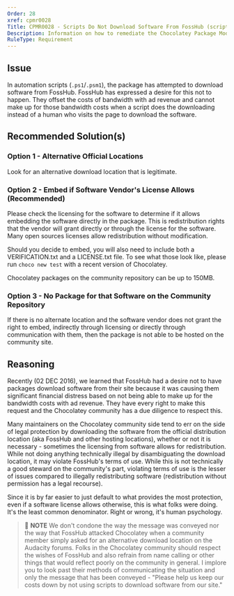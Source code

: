 ```yaml
---
Order: 28
xref: cpmr0028
Title: CPMR0028 - Scripts Do Not Download Software From FossHub (script)
Description: Information on how to remediate the Chocolatey Package Moderation Rule 0028
RuleType: Requirement
---
```


<?! Include "../../../../../shared/package-validator-rule-requirement.txt" /?>

## Issue

In automation scripts (`.ps1`/`.psm1`), the package has attempted to download software from FossHub. FossHub has expressed a desire for this not to happen. They offset the costs of bandwidth with ad revenue and cannot make up for those bandwidth costs when a script does the downloading instead of a human who visits the page to download the software.

## Recommended Solution(s)

### Option 1 - Alternative Official Locations

Look for an alternative download location that is legitimate.

### Option 2 - Embed if Software Vendor's License Allows (Recommended)

Please check the licensing for the software to determine if it allows embedding the software directly in the package. This is redistribution rights that the vendor will grant directly or through the license for the software. Many open sources licenses allow redistribution without modification.

Should you decide to embed, you will also need to include both a
VERIFICATION.txt and a LICENSE.txt file. To see what those look like, please run `choco new test` with a recent version of Chocolatey.

Chocolatey packages on the community repository can be up to 150MB.

### Option 3 - No Package for that Software on the Community Repository

If there is no alternate location and the software vendor does not grant the right to embed, indirectly through licensing or directly through communication with them, then the package is not able to be hosted on the community site.

## Reasoning

Recently (02 DEC 2016), we learned that FossHub had a desire not to have packages download software from their site because it was causing them significant financial distress based on not being able to make up for the bandwidth costs with ad revenue. They have every right to make this request and the Chocolatey community has a due diligence to respect this.

Many maintainers on the Chocolatey community side tend to err on the side of legal protection by downloading the software from the official distribution location (aka FossHub and other hosting locations), whether or not it is necessary - sometimes the licensing from software allows for redistribution. While not doing anything technically illegal by disambiguating the download location, it may violate FossHub's terms of use. While this is not technically a good steward on the community's part, violating terms of use is the lesser of issues compared to illegally redistributing software (redistribution without permission has a legal recourse).

Since it is by far easier to just default to what provides the most protection, even if a software license allows otherwise, this is what folks were doing. It's the least common denominator. Right or wrong, it's human psychology.

> :memo: **NOTE** We don't condone the way the message was conveyed nor the way that FossHub attacked Chocolatey when a community member simply asked for an alternative download location on the Audacity forums. Folks in the Chocolatey community should respect the wishes of FossHub and also refrain from name calling or other things that would reflect poorly on the community in general. I implore you to look past their methods of communicating the situation and only the message that has been conveyed - "Please help us keep our costs down by not using scripts to download software from our site."
